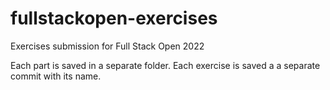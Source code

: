 # fullstackopen-exercises

Exercises submission for Full Stack Open 2022

Each part is saved in a separate folder.
Each exercise is saved a a separate commit with its name.
